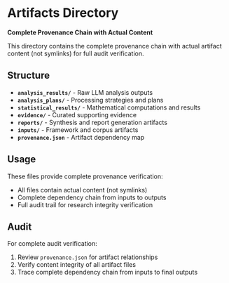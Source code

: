# Artifacts Directory

**Complete Provenance Chain with Actual Content**

This directory contains the complete provenance chain with actual artifact content
(not symlinks) for full audit verification.

## Structure

- **`analysis_results/`** - Raw LLM analysis outputs
- **`analysis_plans/`** - Processing strategies and plans
- **`statistical_results/`** - Mathematical computations and results
- **`evidence/`** - Curated supporting evidence
- **`reports/`** - Synthesis and report generation artifacts
- **`inputs/`** - Framework and corpus artifacts
- **`provenance.json`** - Artifact dependency map

## Usage

These files provide complete provenance verification:
- All files contain actual content (not symlinks)
- Complete dependency chain from inputs to outputs
- Full audit trail for research integrity verification

## Audit

For complete audit verification:
1. Review `provenance.json` for artifact relationships
2. Verify content integrity of all artifact files
3. Trace complete dependency chain from inputs to final outputs
